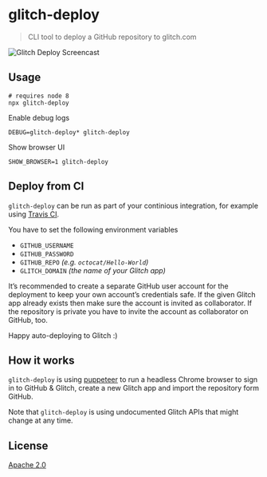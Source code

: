 # glitch-deploy

> CLI tool to deploy a GitHub repository to glitch.com

![Glitch Deploy Screencast](/assets/glitch-deploy-screencast.gif?raw=true)

## Usage

```
# requires node 8
npx glitch-deploy
```

Enable debug logs

```
DEBUG=glitch-deploy* glitch-deploy
```

Show browser UI

```
SHOW_BROWSER=1 glitch-deploy
```

## Deploy from CI

`glitch-deploy` can be run as part of your continious integration, for example
using [Travis CI](https://travis-ci.org/).

You have to set the following environment variables

- `GITHUB_USERNAME`
- `GITHUB_PASSWORD`
- `GITHUB_REPO` _(e.g. `octocat/Hello-World`)_
- `GLITCH_DOMAIN` _(the name of your Glitch app)_

It’s recommended to create a separate GitHub user account for the deployment to
keep your own account’s credentials safe. If the given Glitch app already exists
then make sure the account is invited as collaborator. If the repository is
private you have to invite the account as collaborator on GitHub, too.

Happy auto-deploying to Glitch :)

## How it works

`glitch-deploy` is using [puppeteer](https://github.com/GoogleChrome/puppeteer)
to run a headless Chrome browser to sign in to GitHub & Glitch, create a new
Glitch app and import the repository form GitHub.

Note that `glitch-deploy` is using undocumented Glitch APIs that might change at
any time.

## License

[Apache 2.0](LICENSE)
